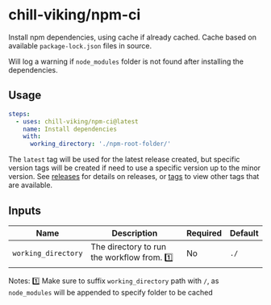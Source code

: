 # chill-viking/npm-ci

Install npm dependencies, using cache if already cached. Cache based on available `package-lock.json` files in source.

Will log a warning if `node_modules` folder is not found after installing the dependencies.

## Usage

```yml
steps:
  - uses: chill-viking/npm-ci@latest
    name: Install dependencies
    with:
      working_directory: './npm-root-folder/'
```

The `latest` tag will be used for the latest release created, but specific version tags will be created if need to use a specific version up to the minor version. See [releases](https://github.com/chill-viking/npm-ci/releases) for details on releases, or [tags](https://github.com/chill-viking/npm-ci/tags) to view other tags that are available.

## Inputs

| Name                | Description                                 | Required | Default |
|---------------------|---------------------------------------------|----------|---------|
| `working_directory` | The directory to run the workflow from. 1️⃣ | No       | `./`    |

Notes:
1️⃣ Make sure to suffix `working_directory` path with `/`, as `node_modules` will be appended to specify folder to be cached
